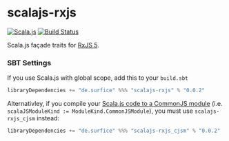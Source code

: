 scalajs-rxjs
============
[![Scala.js](https://www.scala-js.org/assets/badges/scalajs-0.6.13.svg)](https://www.scala-js.org)
[![Build Status](https://travis-ci.org/jokade/scalajs-rxjs.svg?branch=master)](https://travis-ci.org/jokade/scalajs-rxjs)

Scala.js façade traits for [RxJS 5](https://github.com/ReactiveX/rxjs).

### SBT Settings
If you use Scala.js with global scope, add this to your `build.sbt`
```scala
libraryDependencies += "de.surfice" %%% "scalajs-rxjs" % "0.0.2"
```

Alternativley, if you compile your [Scala.js code to a CommonJS module](https://www.scala-js.org/doc/project/module.html) (i.e. `scalaJSModuleKind := ModuleKind.CommonJSModule`), you must use `scalajs-rxjs_cjsm` instead:
```scala
libraryDependencies += "de.surfice" %%% "scalajs-rxjs_cjsm" % "0.0.2"
```
